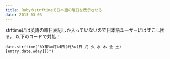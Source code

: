 ```yaml
---
title: Rubyのstrftimeで日本語の曜日を表示させる
date: 2013-03-03
---
```


strftimeには英語の曜日表記しか入っていないので日本語ユーザーにはすこし困る。
以下のコードで対処！

```
date.strftime("%Y年%m月%d日(#{%w(日 月 火 水 木 金 土)[entry.date.wday]})")
```
